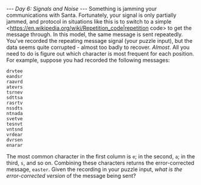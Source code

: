 *--- Day 6: Signals and Noise ---*
Something is jamming your communications with Santa. Fortunately, your signal is only partially jammed, and protocol in situations like this is to switch to a simple <https://en.wikipedia.org/wiki/Repetition_code|repetition code> to get the message through.
In this model, the same message is sent repeatedly.  You've recorded the repeating message signal (your puzzle input), but the data seems quite corrupted - almost too badly to recover. *Almost*.
All you need to do is figure out which character is most frequent for each position. For example, suppose you had recorded the following messages:
```eedadn
drvtee
eandsr
raavrd
atevrs
tsrnev
sdttsa
rasrtv
nssdts
ntnada
svetve
tesnvt
vntsnd
vrdear
dvrsen
enarar
```
The most common character in the first column is `e`; in the second, `a`; in the third, `s`, and so on. Combining these characters returns the error-corrected message, `easter`.
Given the recording in your puzzle input, *what is the error-corrected version* of the message being sent?
